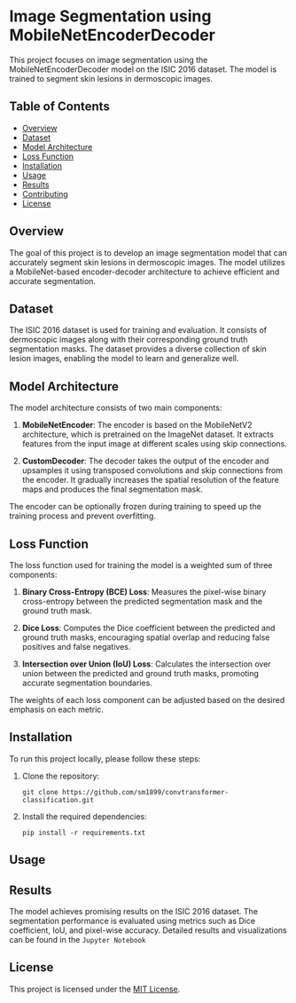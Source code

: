 # Image Segmentation using MobileNetEncoderDecoder

This project focuses on image segmentation using the MobileNetEncoderDecoder model on the ISIC 2016 dataset. The model is trained to segment skin lesions in dermoscopic images.

## Table of Contents
- [Overview](#overview)
- [Dataset](#dataset)
- [Model Architecture](#model-architecture)
- [Loss Function](#loss-function)
- [Installation](#installation)
- [Usage](#usage)
- [Results](#results)
- [Contributing](#contributing)
- [License](#license)

## Overview

The goal of this project is to develop an image segmentation model that can accurately segment skin lesions in dermoscopic images. The model utilizes a MobileNet-based encoder-decoder architecture to achieve efficient and accurate segmentation.

## Dataset

The ISIC 2016 dataset is used for training and evaluation. It consists of dermoscopic images along with their corresponding ground truth segmentation masks. The dataset provides a diverse collection of skin lesion images, enabling the model to learn and generalize well.

## Model Architecture

The model architecture consists of two main components:

1. **MobileNetEncoder**: The encoder is based on the MobileNetV2 architecture, which is pretrained on the ImageNet dataset. It extracts features from the input image at different scales using skip connections.

2. **CustomDecoder**: The decoder takes the output of the encoder and upsamples it using transposed convolutions and skip connections from the encoder. It gradually increases the spatial resolution of the feature maps and produces the final segmentation mask.

The encoder can be optionally frozen during training to speed up the training process and prevent overfitting.

## Loss Function

The loss function used for training the model is a weighted sum of three components:

1. **Binary Cross-Entropy (BCE) Loss**: Measures the pixel-wise binary cross-entropy between the predicted segmentation mask and the ground truth mask.

2. **Dice Loss**: Computes the Dice coefficient between the predicted and ground truth masks, encouraging spatial overlap and reducing false positives and false negatives.

3. **Intersection over Union (IoU) Loss**: Calculates the intersection over union between the predicted and ground truth masks, promoting accurate segmentation boundaries.

The weights of each loss component can be adjusted based on the desired emphasis on each metric.

## Installation

To run this project locally, please follow these steps:

1. Clone the repository:
   ```
   git clone https://github.com/sm1899/convtransformer-classification.git
   ```

2. Install the required dependencies:
   ```
   pip install -r requirements.txt
   ```

## Usage

## Results

The model achieves promising results on the ISIC 2016 dataset. The segmentation performance is evaluated using metrics such as Dice coefficient, IoU, and pixel-wise accuracy. Detailed results and visualizations can be found in the `Jupyter Notebook`  

## License

This project is licensed under the [MIT License](LICENSE).

